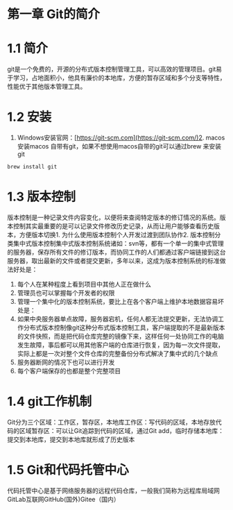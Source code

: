 # 第一章 Git的简介

# 1.1 简介

git是一个免费的，开源的分布式版本控制管理工具，可以高效的管理项目。git易于学习，占地面积小，他具有廉价的本地库，方便的暂存区域和多个分支等特性，性能优于其他版本管理工具。

# 1.2 安装

1. Windows安装官网：[https://git-scm.com](https://git-scm.com/)2. macos 安装macos 自带有git，如果不想使用macos自带的git可以通过brew 来安装 git

```bash
brew install git
```

# 1.3 版本控制

版本控制是一种记录文件内容变化，以便将来查阅特定版本的修订情况的系统。版本控制其实最重要的是可以记录文件修改历史记录，从而让用户能够查看历史版本，方便版本切换1. 为什么使用版本控制个人开发过渡到团队协作2. 版本控制分类集中式版本控制集中式版本控制系统诸如：svn等，都有一个单一的集中式管理的服务器，保存所有文件的修订版本，而协同工作的人们都通过客户端链接到这台服务器，取出最新的文件或者提交更新，多年以来，这成为版本控制系统的标准做法好处是：

1. 每个人在某种程度上看到项目中其他人正在做什么
2. 管理员也可以掌握每个开发者的权限
3. 管理一个集中化的版本控制系统，要比上在各个客户端上维护本地数据容易坏处是：
4. 如果中央服务器单点故障，服务器宕机，任何人都无法提交更新，无法协调工作分布式版本控制像git这种分布式版本控制工具，客户端提取的不是最新版本的文件快照，而是把代码仓库完整的镜像下来，这样任何一处协同工作的电脑发生故障，事后都可以用其他客户端的仓库进行恢复，因为每一次文件提取，实际上都是一次对整个文件仓库的完整备份分布式解决了集中式的几个缺点
5. 服务器断网的情况下也可以进行开发
6. 每个客户端保存的也都是整个完整项目

# 1.4 git工作机制

Git分为三个区域：工作区，暂存区，本地库工作区：写代码的区域，本地存放代码的区域暂存区：可以让Git追踪到代码的区域，通过Git add，临时存储本地库：提交到本地库，提交到本地库就形成了历史版本

# 1.5 Git和代码托管中心

代码托管中心是基于网络服务器的远程代码仓库，一般我们简称为远程库局域网GitLab互联网GitHub(国外)Gitee（国内）